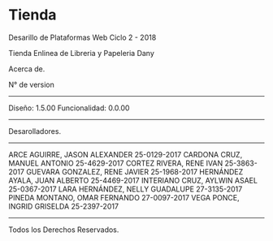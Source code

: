 # Tienda
Desarillo de Plataformas Web Ciclo 2 - 2018

Tienda Enlinea de Libreria y Papeleria Dany

Acerca de.

N° de version 
************************************************************
Diseño: 1.5.00
Funcionalidad: 0.0.00
************************************************************

Desarolladores.
************************************************************
   ARCE AGUIRRE, JASON ALEXANDER   	    25-0129-2017
   CARDONA CRUZ, MANUEL ANTONIO	       25-4629-2017
   CORTEZ RIVERA, RENE IVAN                	    25-3863-2017
   GUEVARA GONZALEZ, RENE JAVIER         25-1968-2017
   HERNÁNDEZ AYALA, JUAN ALBERTO	    25-4469-2017
   INTERIANO CRUZ, AYLWIN ASAEL	          25-0367-2017
   LARA HERNÁNDEZ, NELLY GUADALUPE	   27-3135-2017
   PINEDA MONTANO, OMAR FERNANDO	 27-0097-2017
   VEGA PONCE, INGRID GRISELDA	             25-2397-2017
************************************************************   

Todos los Derechos Reservados. 
